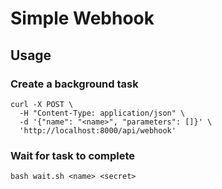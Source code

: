 # Simple Webhook

## Usage

### Create a background task

```shell
curl -X POST \
  -H "Content-Type: application/json" \
  -d '{"name": "<name>", "parameters": []}' \
  'http://localhost:8000/api/webhook'
```

### Wait for task to complete

```shell
bash wait.sh <name> <secret>
```